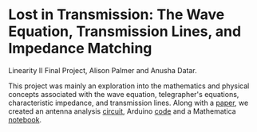 # Lost in Transmission: The Wave Equation, Transmission Lines, and Impedance Matching
Linearity II Final Project, Alison Palmer and Anusha Datar.

This project was mainly an exploration into the mathematics and physical concepts associated with the wave equation, telegrapher's equations, characteristic impedance, and transmission lines. Along with a [paper](https://anushadatar.github.io/lost-in-transmission/Lin_II_Final_Proposal.pdf), we created an antenna analysis [circuit](https://anushadatar.github.io/lost-in-transmission/impedance_matching/circuit_diagram.jpg), Arduino [code](https://anushadatar.github.io/lost-in-transmission/impedance_matching/run_analyzer.ino) and a Mathematica [notebook](https://anushadatar.github.io/lost-in-transmission/impedance_matching/mathematica/Waves.nb). 
